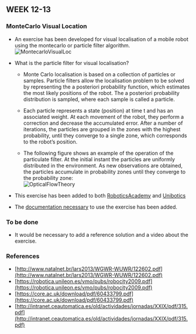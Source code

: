 ## WEEK 12-13

### MonteCarlo Visual Location    

- An exercise has been developed for visual localisation of a mobile robot using the montecarlo or particle filter algorithm.  
    ![MontecarloVisualLoc](https://raw.githubusercontent.com/dvalladaresv/2020-tfm-david-valladares/main/assets/week12-13/montecarlo_visual_loc_teaser.png)   

- What is the particle filter for visual localisation?    
  - Monte Carlo localisation is based on a collection of particles or samples. Particle filters allow the localisation problem to be solved by representing the a posteriori probability function, which estimates the most likely positions of the robot. The a posteriori probability distribution is sampled, where each sample is called a particle.    
    
  - Each particle represents a state (position) at time t and has an associated weight. At each movement of the robot, they perform a correction and decrease the accumulated error. After a number of iterations, the particles are grouped in the zones with the highest probability, until they converge to a single zone, which corresponds to the robot’s position.      
  
  - The following figure shows an example of the operation of the particulate filter. At the initial instant the particles are uniformly distributed in the environment. As new observations are obtained, the particles accumulate in probability zones until they converge to the probability zone:      
    ![OpticalFlowTheory](https://raw.githubusercontent.com/dvalladaresv/2020-tfm-david-valladares/main/assets/week12-13/particle_filter_evolution.png)   

       
- This exercise has been added to both [RoboticsAcademy](https://jderobot.github.io/RoboticsAcademy/) and [Unibotics](https://unibotics.org/)   

- The [documentation necessary](https://jderobot.github.io/RoboticsAcademy/exercises/ComputerVision/montecarlo_visual_loc) to use the exercise has been added.    

### To be done   
- It would be necessary to add a reference solution and a video about the exercise.   

### References
  - [http://www.natalnet.br/lars2013/WGWR-WUWR/122602.pdf](http://www.natalnet.br/lars2013/WGWR-WUWR/122602.pdf)   
  - [https://robotica.unileon.es/vmo/pubs/robocity2009.pdf](https://robotica.unileon.es/vmo/pubs/robocity2009.pdf)   
  - [https://core.ac.uk/download/pdf/60433799.pdf](https://core.ac.uk/download/pdf/60433799.pdf)   
  - [http://intranet.ceautomatica.es/old/actividades/jornadas/XXIX/pdf/315.pdf](http://intranet.ceautomatica.es/old/actividades/jornadas/XXIX/pdf/315.pdf)   